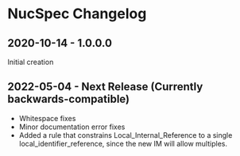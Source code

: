 # NucSpec Changelog

## 2020-10-14 - 1.0.0.0

Initial creation

## 2022-05-04 - Next Release (Currently backwards-compatible)

* Whitespace fixes
* Minor documentation error fixes
* Added a rule that constrains Local_Internal_Reference to a single local_identifier_reference, since the new IM will allow multiples.